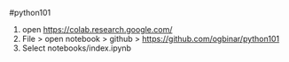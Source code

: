 #python101

1. open https://colab.research.google.com/
2. File > open notebook > github > https://github.com/ogbinar/python101
3. Select notebooks/index.ipynb
